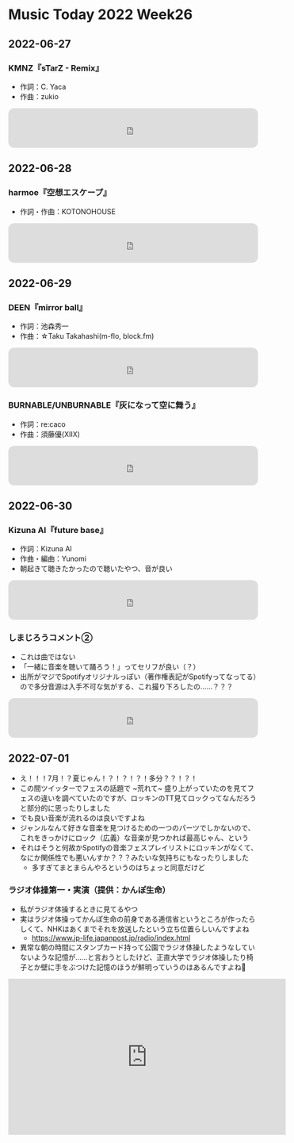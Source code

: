 # Music Today 2022 Week26

## 2022-06-27

### KMNZ『sTarZ - Remix』

- 作詞：C. Yaca
- 作曲：zukio

<iframe style="border-radius:12px" src="https://open.spotify.com/embed/track/4K8e0ArlkoqZ3XAgNO8uiA?utm_source=generator" width="100%" height="80" frameBorder="0" allowfullscreen="" allow="autoplay; clipboard-write; encrypted-media; fullscreen; picture-in-picture"></iframe>

## 2022-06-28

### harmoe『空想エスケープ』

- 作詞・作曲：KOTONOHOUSE

<iframe style="border-radius:12px" src="https://open.spotify.com/embed/track/0kPS1lj9IHXLpot7of8l62?utm_source=generator" width="100%" height="80" frameBorder="0" allowfullscreen="" allow="autoplay; clipboard-write; encrypted-media; fullscreen; picture-in-picture"></iframe>

## 2022-06-29

### DEEN『mirror ball』

- 作詞：池森秀一
- 作曲：☆Taku Takahashi(m-flo, block.fm)

<iframe style="border-radius:12px" src="https://open.spotify.com/embed/track/3oKHs7nhE6DRoaPPXDT5jZ?utm_source=generator" width="100%" height="80" frameBorder="0" allowfullscreen="" allow="autoplay; clipboard-write; encrypted-media; fullscreen; picture-in-picture"></iframe>

### BURNABLE/UNBURNABLE『灰になって空に舞う』
- 作詞：re:caco
- 作曲：須藤優(XIIX)

<iframe style="border-radius:12px" src="https://open.spotify.com/embed/track/0cv01P6YagCS2AzVJ7Zm53?utm_source=generator" width="100%" height="80" frameBorder="0" allowfullscreen="" allow="autoplay; clipboard-write; encrypted-media; fullscreen; picture-in-picture"></iframe>

## 2022-06-30

### Kizuna AI『future base』
- 作詞：Kizuna AI
- 作曲・編曲：Yunomi
- 朝起きて聴きたかったので聴いたやつ、音が良い

<iframe style="border-radius:12px" src="https://open.spotify.com/embed/track/6n6Kf8A4uKIpRNCm68yYBw?utm_source=generator" width="100%" height="80" frameBorder="0" allowfullscreen="" allow="autoplay; clipboard-write; encrypted-media; fullscreen; picture-in-picture"></iframe>

### しまじろうコメント②
- これは曲ではない
- 「一緒に音楽を聴いて踊ろう！」ってセリフが良い（？）
- 出所がマジでSpotifyオリジナルっぽい（著作権表記がSpotifyってなってる）ので多分音源は入手不可な気がする、これ撮り下ろしたの……？？？

<iframe style="border-radius:12px" src="https://open.spotify.com/embed/track/0RGH3ioYmCwHv7eOYV6MwJ?utm_source=generator" width="100%" height="80" frameBorder="0" allowfullscreen="" allow="autoplay; clipboard-write; encrypted-media; fullscreen; picture-in-picture"></iframe>

## 2022-07-01
- え！！！7月！？夏じゃん！？！？！？！多分？？！？！
- この間ツイッターでフェスの話題で ~荒れて~ 盛り上がっていたのを見てフェスの違いを調べていたのですが、ロッキンのTT見てロックってなんだろうと部分的に思ったりしました
- でも良い音楽が流れるのは良いですよね
- ジャンルなんて好きな音楽を見つけるための一つのパーツでしかないので、これをきっかけにロック（広義）な音楽が見つかれば最高じゃん、という
- それはそうと何故かSpotifyの音楽フェスプレイリストにロッキンがなくて、なにか関係性でも悪いんすか？？？みたいな気持ちにもなったりしました
  - 多すぎてまとまらんやろというのはちょっと同意だけど

### ラジオ体操第一・実演（提供：かんぽ生命）
- 私がラジオ体操するときに見てるやつ
- 実はラジオ体操ってかんぽ生命の前身である逓信省というところが作ったらしくて、NHKはあくまでそれを放送したという立ち位置らしいんですよね
  - https://www.jp-life.japanpost.jp/radio/index.html
- 異常な朝の時間にスタンプカード持って公園でラジオ体操したようなしていないような記憶が……と言おうとしたけど、正直大学でラジオ体操したり椅子とか壁に手をぶつけた記憶のほうが鮮明っていうのはあるんですよね🤔

<iframe width="560" height="315" src="https://www.youtube-nocookie.com/embed/_YZZfaMGEOU" title="YouTube video player" frameborder="0" allow="accelerometer; autoplay; clipboard-write; encrypted-media; gyroscope; picture-in-picture" allowfullscreen></iframe>
